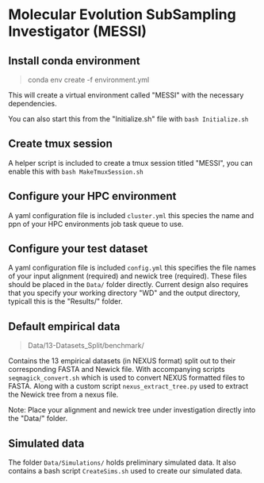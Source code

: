 # Molecular Evolution SubSampling Investigator (MESSI)

## Install conda environment 
> conda env create -f environment.yml

This will create a virtual environment called "MESSI" with the necessary dependencies.

You can also start this from the "Initialize.sh" file with ```bash Initialize.sh```

## Create tmux session

A helper script is included to create a tmux session titled "MESSI", you can enable this with ```bash MakeTmuxSession.sh```

## Configure your HPC environment

A yaml configuration file is included ```cluster.yml``` this species the name and ppn of your HPC environments job task queue to use.

## Configure your test dataset

A yaml configuration file is included ```config.yml``` this specifies the file names of your input alignment (required) and newick tree (required). These files should be placed in the ```Data/``` folder directly. Current design also requires that you specify your working directory "WD" and the output directory, typicall this is the "Results/" folder.

## Default empirical data

> Data/13-Datasets_Split/benchmark/

Contains the 13 empirical datasets (in NEXUS format) split out to their corresponding FASTA and Newick file. With accompanying scripts ```seqmagick_convert.sh``` which is used to convert NEXUS formatted files to FASTA. Along with a custom script ```nexus_extract_tree.py``` used to extract the Newick tree from a nexus file.

Note: Place your alignment and newick tree under investigation directly into the "Data/" folder.

## Simulated data

The folder ```Data/Simulations/``` holds preliminary simulated data. It also contains a bash script ```CreateSims.sh``` used to create our simulated data.
